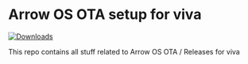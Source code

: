 # Arrow OS OTA setup for viva

[![Downloads](https://img.shields.io/github/downloads/grimanos/releases/total?style=for-the-badge)](https://github.com/grimanos/releases/releases)

This repo contains all stuff related to Arrow OS OTA / Releases for viva

